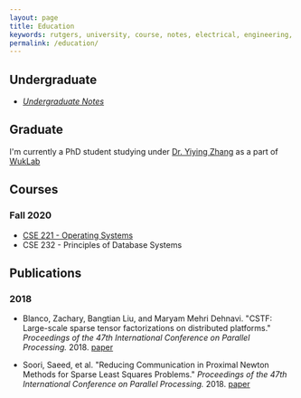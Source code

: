 ```yaml
---
layout: page
title: Education
keywords: rutgers, university, course, notes, electrical, engineering, physics, probability, circuits, psychology, computer, notes, study, review, guide, education
permalink: /education/
---
```




## Undergraduate

- _[Undergraduate Notes](/education/undergrad/)_

## Graduate


I'm currently a PhD student studying under [Dr. Yiying
Zhang](https://cseweb.ucsd.edu/~yiying/) as a part of
[WukLab](https://wuklab.io)

## Courses

### Fall 2020

- [CSE 221 - Operating Systems](/education/grad/cse221/)
- CSE 232 - Principles of Database Systems

## Publications

### 2018

- Blanco, Zachary, Bangtian Liu, and Maryam Mehri Dehnavi. "CSTF: Large-scale sparse tensor factorizations on distributed platforms." _Proceedings of the 47th International Conference on Parallel Processing._ 2018. [paper](http://www.paramathic.com/wp-content/uploads/2019/09/Cloud.pdf)

- Soori, Saeed, et al. "Reducing Communication in Proximal Newton Methods for Sparse Least Squares Problems." _Proceedings of the 47th International Conference on Parallel Processing._ 2018. [paper](http://www.paramathic.com/wp-content/uploads/2019/09/CA-FISTA.pdf)

